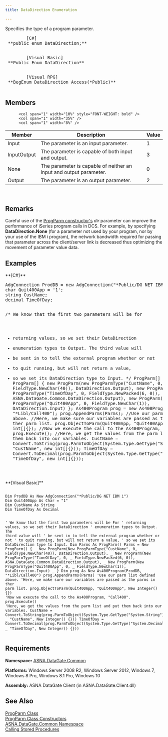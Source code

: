 ```yaml
---
title: DataDirection Enumeration

---
```


Specifies the type of a program parameter.
<pre class="prettyprint">
        <span class="lang">[C#]</span>
 **public enum DataDirection;** 
      </pre>
<pre class="prettyprint">
        <span class="lang">[Visual Basic] </span>
 **Public Enum DataDirection** 
      </pre>
<pre class="prettyprint">
        <span class="lang">[Visual RPG]</span>
 **BegEnum DataDirection Access(*Public)** 
      </pre>

## Members


          <col span="1" width="10%" style="FONT-WEIGHT: bold" />
          <col span="1" width="35%" />
          <col span="1" width="8%" />

| Member | Description | Value |
| ---- | ---- | ---- |
| Input | The parameter is an input parameter. | 1 |
| InputOutput | The parameter is capable of both input and output. | 3 |
| None | The parameter is capable of neither an input and output parameter. | 0 |
| Output | The parameter is an output parameter. | 2 |



<br />

## Remarks

Careful use of the [ProgParm constructor's](prog-parm-class-prog-parm-method-main.html) *dir* parameter can improve the performance of iSeries program calls in DCS. For example, by specifying **DataDirection.None** (for a parameter not used by your program, nor by your use of the IBM i program), the network bandwidth required for passing that parameter across the client/server link is decreased thus optimizing the movement of parameter value data. 
## Examples

<span class="lang">
 **[C#]** 
        </span>
<pre>
AdgConnection ProdDB = new AdgConnection("*Public/DG NET IBM i");
char Quit400App = '1';
string CustName;
decimal TimeOfDay;

  /* We know that the first two parameters will be for
   * returning values, so we set their DataDirection
   * enumeration types to Output. The third value will
   * be sent in to tell the external program whether or not
   * to quit running, but will not return a value,
   * so we set its DataDirection type to Input. */
  ProgParm[] Parms = new ProgParm[]
  {
      new ProgParm(new ProgParmType("CustName", 0, 
          FieldType.NewChar(40)), DataDirection.Output),
      new ProgParm(new ProgParmType("TimeOfDay", 0, 
          FieldType.NewPacked(6, 0)), ASNA.DataGate.Common.DataDirection.Output),
      new ProgParm(new ProgParmType("Quit400App", 0, 
          FieldType.NewChar(1)), DataDirection.Input)
  };
  As400Program prog = new As400Program(ProdDB, "*Libl/Call400");
  prog.AppendParms(Parms); //Use our parm list defined above.
  //Here, we make sure our variables are passed as the parms in ther parm list.
  prog.ObjectToParm(Quit400App, "Quit400App", new int[]{});
  //Now we execute the call to the As400Program, "Call400".
  prog.Execute();
  //Here, we get the values from the parm list and put them back into our variables.
  CustName = Convert.ToString(prog.ParmToObject(System.Type.GetType("System.String"), 
      "CustName", new int[]{}));
  TimeOfDay = Convert.ToDecimal(prog.ParmToObject(System.Type.GetType("System.Decimal"), 
      "TimeOfDay", new int[]{}));
</pre>
        <span class="lang">
 **[Visual Basic]** 
        </span>
<pre class="prettyprint"><code class="language-vbnet">
Dim ProdDB As New AdgConnection("*Public/DG NET IBM i")
Dim Quit400App As Char = "1"
Dim CustName As String
Dim TimeOfDay As Decimal

  ' We know that the first two parameters will be For
  ' returning values, so we set their DataDirection
  ' enumeration types to Output. The third value will
  ' be sent in to tell the external program whether or not
  ' to quit running, but will not return a value,
  ' so we set its DataDirection type to Input. 
Dim Parms As ProgParm()
Parms = New ProgParm() { _
  New ProgParm(New ProgParmType("CustName", 0, _
      FieldType.NewChar(40)), DataDirection.Output), _
  New ProgParm(New ProgParmType("TimeOfDay", 0, _
      FieldType.NewPacked(6, 0)), ASNA.DataGate.Common.DataDirection.Output), _
  New ProgParm(New ProgParmType("Quit400App", 0, _
      FieldType.NewChar(1)), DataDirection.Input) _
  }
Dim prog As New As400Program(ProdDB, "*Libl/Call400")
prog.AppendParms(Parms) 'Use our parm list defined above.
'Here, we make sure our variables are passed as the parms in ther parm list.
prog.ObjectToParm(Quit400App, "Quit400App", New Integer() {})
'Now we execute the call to the As400Program, "Call400".
prog.Execute()
'Here, we get the values from the parm list and put them back into our variables.
CustName = Convert.ToString(prog.ParmToObject(System.Type.GetType("System.String"), _
    "CustName", New Integer() {}))
TimeOfDay = Convert.ToDecimal(prog.ParmToObject(System.Type.GetType("System.Decimal"), _
    "TimeOfDay", New Integer() {}))</code>
</pre>

## Requirements

**Namespace:** [ASNA.DataGate.Common](datagate-common-namespace.html) 

**Platforms:** Windows Server 2008 R2, Windows Server 2012, Windows 7, Windows 8 Pro, Windows 8.1 Pro, Windows 10

**Assembly:** ASNA DataGate Client (in ASNA.DataGate.Client.dll)
## See Also


[ProgParm Class](prog-parm-class.html)
      <br />
[ProgParm Class Constructors](prog-parm-class-prog-parm-method-main.html)
      <br />
[ASNA.DataGate.Common Namespace](datagate-common-namespace.html)
      <br />
[Calling Stored Procedures](calling-stored-procedures.html)

